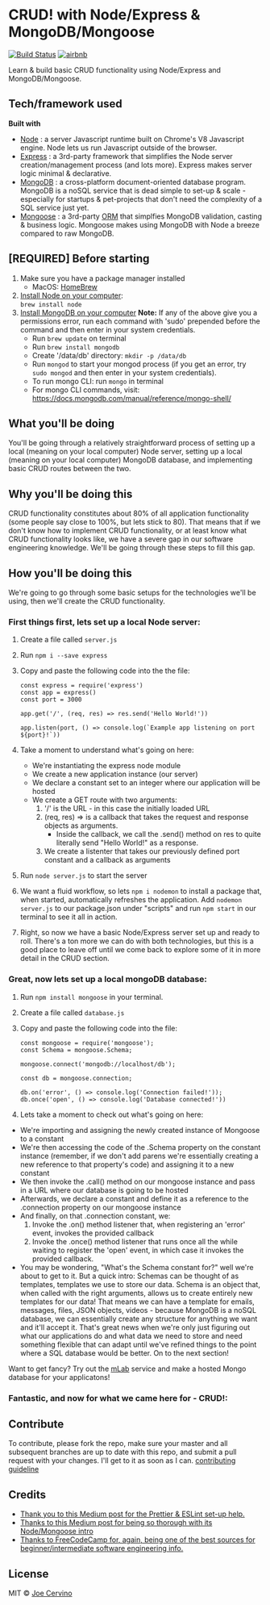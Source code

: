 # CRUD! with Node/Express & MongoDB/Mongoose

[![Build Status](https://travis-ci.org/akashnimare/foco.svg?branch=master)](https://travis-ci.org/akashnimare/foco)
[![airbnb](https://img.shields.io/badge/code%20style-airbnb-brightgreen.svg?style=flat)](https://github.com/airbnb/javascript)

Learn &amp; build basic CRUD functionality using Node/Express and MongoDB/Mongoose.

## Tech/framework used

<b>Built with</b>

- [Node](https://nodejs.org/en/) : a server Javascript runtime built on Chrome's V8 Javascript engine. Node lets us run Javascript outside of the browser.
- [Express](https://expressjs.com/) : a 3rd-party framework that simplifies the Node server creation/management process (and lots more). Express makes server logic minimal & declarative.
- [MongoDB](https://github.com/mongodb/node-mongodb-native) : a cross-platform document-oriented database program. MongoDB is a noSQL service that is dead simple to set-up & scale - especially for startups & pet-projects that don't need the complexity of a SQL service just yet.
- [Mongoose](https://mongoosejs.com/) : a 3rd-party [ORM](https://en.wikipedia.org/wiki/Object-relational_mapping) that simplfies MongoDB validation, casting & business logic. Mongoose makes using MongoDB with Node a breeze compared to raw MongoDB.

## [REQUIRED] Before starting

1. Make sure you have a package manager installed
   - MacOS: [HomeBrew](https://brew.sh/)
2. [Install Node on your computer](https://nodejs.org/en/download/package-manager/):  
   `brew install node`
3. [Install MongoDB on your computer](https://github.com/mongodb/node-mongodb-native)
   **Note:** If any of the above give you a permissions error, run each command with 'sudo' prepended before the command and then enter in your system credentials.
   - Run `brew update` on terminal
   - Run `brew install mongodb`
   - Create '/data/db' directory: `mkdir -p /data/db`
   - Run `mongod` to start your mongod process (if you get an error, try `sudo mongod` and then enter in your system credentials).
   - To run mongo CLI: run `mongo` in terminal
   - For mongo CLI commands, visit: https://docs.mongodb.com/manual/reference/mongo-shell/

## What you'll be doing

You'll be going through a relatively straightforward process of setting up a local (meaning on your local computer) Node server, setting up a local (meaning on your local computer) MongoDB database, and implementing basic CRUD routes between the two.

## Why you'll be doing this

CRUD functionality constitutes about 80% of all application functionality (some people say close to 100%, but lets stick to 80). That means that if we don't know how to implement CRUD functionality, or at least know what CRUD functionality looks like, we have a severe gap in our software engineering knowledge. We'll be going through these steps to fill this gap.

## How you'll be doing this

We're going to go through some basic setups for the technologies we'll be using, then we'll create the CRUD functionality.

### First things first, lets set up a local Node server:

1. Create a file called `server.js`
2. Run `npm i --save express`
3. Copy and paste the following code into the the file:

   ```
   const express = require('express')
   const app = express()
   const port = 3000

   app.get('/', (req, res) => res.send('Hello World!'))

   app.listen(port, () => console.log(`Example app listening on port ${port}!`))
   ```

4. Take a moment to understand what's going on here:
   - We're instantiating the express node module
   - We create a new application instance (our server)
   - We declare a constant set to an integer where our application will be hosted
   - We create a GET route with two arguments:
     1. '/' is the URL - in this case the initially loaded URL
     2. (req, res) => is a callback that takes the request and response objects as arguments.
        - Inside the callback, we call the .send() method on res to quite literally send "Hello World!" as a response.
     3. We create a listenter that takes our previously defined port constant and a callback as arguments
5. Run `node server.js` to start the server
6. We want a fluid workflow, so lets `npm i nodemon` to install a package that, when started, automatically refreshes the application. Add `nodemon server.js` to our package.json under "scripts" and run `npm start` in our terminal to see it all in action.
7. Right, so now we have a basic Node/Express server set up and ready to roll. There's a ton more we can do with both technologies, but this is a good place to leave off until we come back to explore some of it in more detail in the CRUD section.

### Great, now lets set up a local mongoDB database:

1. Run `npm install mongoose` in your terminal.
2. Create a file called `database.js`
3. Copy and paste the following code into the file:

   ```
   const mongoose = require('mongoose');
   const Schema = mongoose.Schema;

   mongoose.connect('mongodb://localhost/db');

   const db = mongoose.connection;

   db.on('error', () => console.log('Connection failed!'));
   db.once('open', () => console.log('Database connected!'))
   ```

4. Lets take a moment to check out what's going on here:

- We're importing and assigning the newly created instance of Mongoose to a constant
- We're then accessing the code of the .Schema property on the constant instance (remember, if we don't add parens we're essentially creating a new reference to that property's code) and assigning it to a new constant
- We then invoke the .call() method on our mongoose instance and pass in a URL where our database is going to be hosted
- Afterwards, we declare a constant and define it as a reference to the .connection property on our mongoose instance
- And finally, on that .connection constant, we:
  1. Invoke the .on() method listener that, when registering an 'error' event, invokes the provided callback
  2. Invoke the .once() method listener that runs once all the while waiting to register the 'open' event, in which case it invokes the provided callback.
- You may be wondering, "What's the Schema constant for?" well we're about to get to it. But a quick intro: Schemas can be thought of as templates, templates we use to store our data. Schema is an object that, when called with the right arguments, allows us to create entirely new templates for our data! That means we can have a template for emails, messages, files, JSON objects, videos - because MongoDB is a noSQL database, we can essentially create any structure for anything we want and it'll accept it. That's great news when we're only just figuring out what our applications do and what data we need to store and need something flexible that can adapt until we've refined things to the point where a SQL database would be better. On to the next section!

Want to get fancy? Try out the [mLab](https://docs.mlab.com/) service and make a hosted Mongo database for your applicatons!

### Fantastic, and now for what we came here for - CRUD!:

## Contribute

To contribute, please fork the repo, make sure your master and all subsequent branches are up to date with this repo, and submit a pull request with your changes. I'll get to it as soon as I can.
[contributing guideline](https://github.com/zulip/zulip-electron/blob/master/CONTRIBUTING.md)

## Credits

- [Thank you to this Medium post for the Prettier & ESLint set-up help.](https://blog.echobind.com/integrating-prettier-eslint-airbnb-style-guide-in-vscode-47f07b5d7d6a)
- [Thanks to this Medium post for being so thorough with its Node/Mongoose intro](https://medium.freecodecamp.org/introduction-to-mongoose-for-mongodb-d2a7aa593c57)
- [Thanks to FreeCodeCamp for, again, being one of the best sources for beginner/intermediate software engineering info.](https://medium.freecodecamp.org/introduction-to-mongoose-for-mongodb-d2a7aa593c57)

## License

MIT © [Joe Cervino](https://www.linkedin.com/in/josephcervino/)
